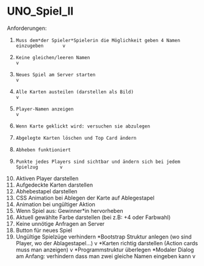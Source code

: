# UNO_Spiel_II
Anforderungen:
1)     Muss dem*der Spieler*Spielerin die Möglichkeit geben 4 Namen einzugeben       v
2)     Keine gleichen/leeren Namen                                                   v
3)     Neues Spiel am Server starten                                                 v
4)     Alle Karten austeilen (darstellen als Bild)                                   v
5)     Player-Namen anzeigen                                                         v
6)     Wenn Karte geklickt wird: versuchen sie abzulegen
7)     Abgelegte Karten löschen und Top Card ändern
8)     Abheben funktioniert
9)     Punkte jedes Players sind sichtbar und ändern sich bei jedem Spielzug        v
10)  Aktiven Player darstellen
11)  Aufgedeckte Karten darstellen
12)  Abhebestapel darstellen
13)  CSS Animation bei Ablegen der Karte auf Ablegestapel
14)  Animation bei ungültiger Aktion
15)  Wenn Spiel aus: Gewinner*in hervorheben
16)  Aktuell gewählte Farbe darstellen (bei z.B: +4 oder Farbwahl)
17)  Keine unnötige Anfragen an Server
18)  Button für neues Spiel
19)  Ungültige Spielzüge verhindern
*Bootstrap Struktur anlegen (wo sind Player, wo der Ablagestapel…)                   v
*Karten richtig darstellen (Action cards muss man anzeigen)                          v
*Programmstruktur überlegen
*Modaler Dialog am Anfang: verhindern dass man zwei gleiche Namen eingeben kann      v
